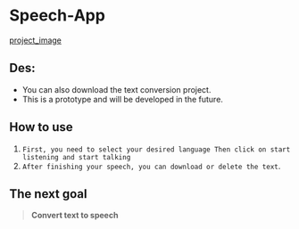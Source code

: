 # Speech-App
[project_image](<img width="335" alt="Annotation 2023-12-31 154902" src="https://github.com/feri-punisher/Speech-App/assets/119623669/3f5562b0-f77e-4df8-97d5-d83b6a108b16">
)
## Des:
  - You can also download the text conversion project.
  - This is a prototype and will be developed in the future.
## How to use
  1. `First, you need to select your desired language Then click on start listening and start talking`
  2. `After finishing your speech, you can download or delete the text`.

## The next goal
  > **Convert text to speech**
